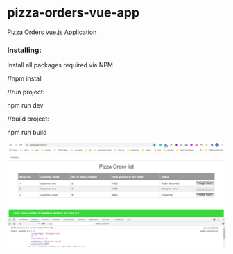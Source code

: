 # pizza-orders-vue-app
Pizza Orders vue.js Application

### Installing: 
Install all packages required via NPM

//npm install

//run project:

npm run dev

//build project:

npm run build

<img src="./src/assets/pizza-order-page.png" alt="pizza-order-page">
